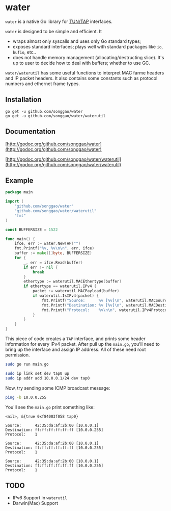 # water
`water` is a native Go library for [TUN/TAP](http://en.wikipedia.org/wiki/TUN/TAP) interfaces.

`water` is designed to be simple and efficient. It

* wraps almost only syscalls and uses only Go standard types;
* exposes standard interfaces; plays well with standard packages like `io`, `bufio`, etc..
* does not handle memory management (allocating/destructing slice). It's up to user to decide how to deal with buffers; whether to use GC.

`water/waterutil` has some useful functions to interpret MAC farme headers and IP packet headers. It also contains some constants such as protocol numbers and ethernet frame types.

## Installation
```
go get -u github.com/songgao/water
go get -u github.com/songgao/water/waterutil
```

## Documentation
[http://godoc.org/github.com/songgao/water](http://godoc.org/github.com/songgao/water)

[http://godoc.org/github.com/songgao/water/waterutil](http://godoc.org/github.com/songgao/water/waterutil)

## Example

```go
package main

import (
	"github.com/songgao/water"
	"github.com/songgao/water/waterutil"
	"fmt"
)

const BUFFERSIZE = 1522

func main() {
	ifce, err := water.NewTAP("")
	fmt.Printf("%v, %v\n\n", err, ifce)
	buffer := make([]byte, BUFFERSIZE)
	for {
		_, err = ifce.Read(buffer)
		if err != nil {
			break
		}
		ethertype := waterutil.MACEthertype(buffer)
		if ethertype == waterutil.IPv4 {
			packet := waterutil.MACPayload(buffer)
			if waterutil.IsIPv4(packet) {
				fmt.Printf("Source:      %v [%v]\n", waterutil.MACSource(buffer), waterutil.IPv4Source(packet))
				fmt.Printf("Destination: %v [%v]\n", waterutil.MACDestination(buffer), waterutil.IPv4Destination(packet))
				fmt.Printf("Protocol:    %v\n\n", waterutil.IPv4Protocol(packet))
			}
		}
	}
}
```

This piece of code creates a `TAP` interface, and prints some header information for every IPv4 packet. After pull up the `main.go`, you'll need to bring up the interface and assign IP address. All of these need root permission.

```bash
sudo go run main.go
```

```bash
sudo ip link set dev tap0 up
sudo ip addr add 10.0.0.1/24 dev tap0
```

Now, try sending some ICMP broadcast message:
```bash
ping -b 10.0.0.255
```

You'll see the `main.go` print something like:
```
<nil>, &{true 0xf84003f058 tap0}

Source:      42:35:da:af:2b:00 [10.0.0.1]
Destination: ff:ff:ff:ff:ff:ff [10.0.0.255]
Protocol:    1

Source:      42:35:da:af:2b:00 [10.0.0.1]
Destination: ff:ff:ff:ff:ff:ff [10.0.0.255]
Protocol:    1

Source:      42:35:da:af:2b:00 [10.0.0.1]
Destination: ff:ff:ff:ff:ff:ff [10.0.0.255]
Protocol:    1
```

## TODO
* IPv6 Support in `waterutil`
* Darwin(Mac) Support
